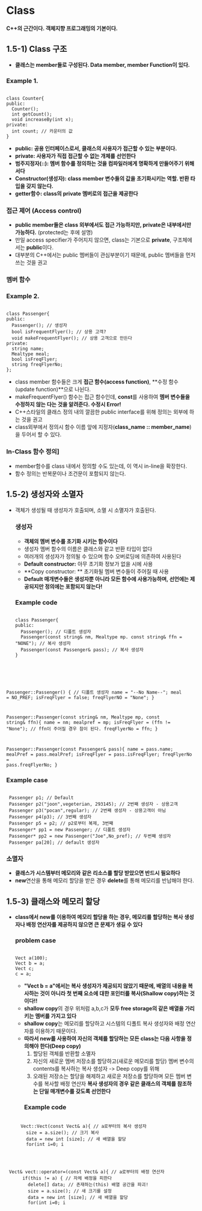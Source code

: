 Class
==================
#### C++의 근간이다. 객체지향 프로그래밍의 기본이다.

## 1.5-1) Class 구조
* **클래스는 member들로 구성된다. Data member, member Function이 있다.**
### Example 1.
<pre><code>
class Counter{
public:
  Counter();
  int getCount();
  void increaseBy(int x); 
private:
  int count; // 카운터의 값
}
</code></pre>
  * **public: 공용 인터페이스로서, 클래스의 사용자가 접근할 수 있는 부분이다.**
  * **private: 사용자가 직접 접근할 수 없는 개체를 선언한다**
  * **범주지정자(::): 멤버 함수를 정의하는 것을 컴파일러에게 명확하게 만들어주기 위해서다**
  * **Constructor(생성자): class member 변수들의 값을 초기화시키는 역할. 반환 타입을 갖지 않는다.**
  * **getter함수: class의 private 멤버로의 접근을 제공한다**

### 접근 제어 (Access control)
* **public member들은 class 외부에서도 접근 가능하지만, private은 내부에서만 가능하다.** (protected는 후에 설명)
* 만일 access specifier가 주어지지 않으면, class는 기본으로 **private**, 구조체에서는 **public**이다.
* 대부분의 C++에서는 public 멤버들이 관심부분이기 때문에, public 멤버들을 먼저 쓰는 것을 권고

### 멤버 함수
### Example 2.
<pre><code>
class Passenger{
public:
  Passenger(); // 생성자
  bool isFrequentFlyer(); // 상용 고객?
  void makeFrequentFlyer(); // 상용 고객으로 만든다
private:
  string name;
  Mealtype meal;
  bool isFreqFlyer;
  string freqFlyerNo;
};
</code></pre>
* class member 함수들은 크게 **접근 함수(access function)**, **수정 함수(update function)**으로 나뉜다.
* makeFrequentFlyer() 함수는 접근 함수인데, **const**를 사용하여 **멤버 변수들을 수정하지 않는 다는 것을 알려준다. 수정시 Error!**
* C++스타일의 클래스 정의 내의 깔끔한 public interface를 위해 정의는 외부에 하는 것을 권고
* class외부에서 정의시 함수 이름 앞에 지정자(**class_name :: member_name**)을 두어서 할 수 있다.
### In-Class 함수 정의]
* member함수를 class 내에서 정의할 수도 있는데, 이 역시 in-line을 확장한다.
* 함수 정의는 반복문이나 조건문이 포함되지 않는다.

## 1.5-2) 생성자와 소멸자
* 객체가 생성될 때 생성자가 호출되며, 소멸 시 소멸자가 호출된다.
  ### 생성자
  * **객체의 멤버 변수를 초기화 시키는 함수이다**
  * 생성자 멤버 함수의 이름은 클래스와 같고 반환 타입이 없다
  * 여러개의 생성자가 정의될 수 있으며 함수 오버로딩에 의존하여 사용된다
  * **Default constructor:** 아무 초기화 정보가 없을 시에 사용
  * **Copy constructor: ** 초기화될 멤버 변수들이 주어질 때 사용
  * **Default 매개변수들은 생성자뿐 아니라 모든 함수에 사용가능하며, 선언에는 제공되지만 정의에는 포함되지 않는다!**
  ### Example code
  <pre><code>
  class Passenger{
  public:
    Passenger(); // 디폴트 생성자
    Passenger(const string& nm, Mealtype mp. const string& ffn = "NONE"); // 복사 생성자
    Passenger(const Passenger& pass); // 복사 생성자
  }
  
 Passenger::Passenger() { // 디폴트 생성자
  name = "--No Name--";
  meal = NO_PREF;
  isFreqFlyer = false;
  freqFlyerNO = "None";
 }

Passenger::Passenger(const string& nm, Mealtype mp, const string& ffn){
  name = nm; 
  mealpref = mp;
  isFreqFlyer = (ffn != "None"); // ffn이 주어질 경우 참이 된다.
  freqFlyerNo = ffn;
}
    
Passenger::Passenger(const Passenger& pass){
  name = pass.name; mealPref = pass.mealPref; isFreqFlyer = pass.isFreqFlyer; freqFlyerNo = pass.freqFlyerNo;
}
</code></pre>
 ### Example case
 <pre><code>
 Passenger p1; // Default
 Passenger p2("joon",vegeterian, 293145); // 2번째 생성자 - 상용고객
 Passenger p3("pocan",regular); // 2번째 생성자 - 상용고객이 아님
 Passenger p4(p3); // 3번째 생성자
 Passenger p5 = p2; // p2로부터 복제, 3번째 
 Passenger* pp1 = new Passenger; // 디폴트 생성자
 Passenger* pp2 = new Passenger("Joe",No_pref); // 두번째 생성자
 Passenger pa[20]; // default 생성자
</code></pre>
  ### 소멸자
  * **클래스가 시스템부터 메모리와 같은 리소스를 할당 받았으면 반드시 필요하다**
  * **new**연산을 통해 메모리 할당을 받은 경우 **delete**를 통해 메모리를 반납해야 한다.

## 1.5-3) 클래스와 메모리 할당
* **class에서 new를 이용하여 메모리 할당을 하는 경우, 메모리를 할당하는 복사 생성자나 배정 연산자를 제공하지 않으면 큰 문제가 생길 수 있다**
  ### problem case
  <pre><code>
  Vect a(100);
  Vect b = a;
  Vect c;
  c = a;
  </code></pre>
  * **"Vect b = a"에서는 복사 생성자가 제공되지 않았기 때문에, 배열의 내용을 복사하는 것이 아니라 첫 번째 요소에 대한 포인터를 복사(Shallow copy)하는 것이다!!**
  * **shallow copy**의 경우 위처럼 a,b,c가 **모두 free storage의 같은 배열을 가리키는 멤버를 가지고 있다**
  * **shallow copy**는 메모리를 할당하고 시스템의 디폴트 복사 생성자와 배정 연산자를 이용하기 때문이다.
  * **따라서 new를 사용하여 자신의 객체를 할당하는 모든 class는 다음 사항을 정의해야 한다(Deep copy)**
    1) 할당된 객체를 반환할 소멸자
    2) 자신의 새로운 멤버 저장소를 할당하고(새로운 메모리를 할당) 멤버 변수의 contents를 복사하는 복사 생성자 -> Deep copy를 위해 
    3) 오래된 저장소는 할당을 해제하고 새로운 저장소를 할당하며 모든 멤버 변수를 복사할 배정 연산자
    **복사 생성자의 경우 같은 클래스의 객체를 참조하는 단일 매개변수를 갖도록 선언한다**
    ### Example code
  <pre><code>
    Vect::Vect(const Vect& a){ // a로부터의 복사 생성자
      size = a.size(); // 크기 복사
      data = new int [size]; // 새 배열을 할당
      for(int i=0; i<size;i++)
        data[i] = a.data[i];} // 벡터의 내용을 복사
    }
 </code></pre>
 <pre><code>
 Vect& vect::operator=(const Vect& a){ // a로부터의 배정 연산자
      if(this != a) { // 자체 배정을 피한다
        delete[] data; // 존재하는(this) 배열 공간을 파괴!
        size = a.size(); // 새 크기를 설정
        data = new int [size]; // 새 배열을 할당
        for(int i=0; i<size; i++)
          data[i] = a.data[i]; // 벡터의 내용을 복사한다.
      }
      return *this // 현재 객체의 레퍼런스를 반환한다.
   }  
</code></pre>
